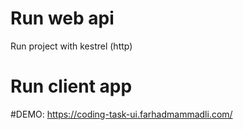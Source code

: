 # Run web api
Run project with kestrel (http)

# Run client app

#DEMO:
https://coding-task-ui.farhadmammadli.com/
